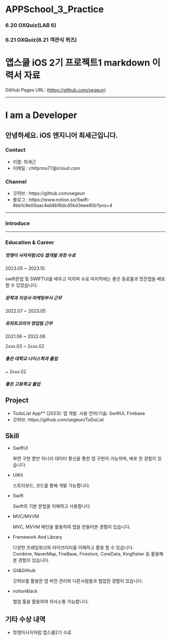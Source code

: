 # APPSchool_3_Practice

### 6.20 OXQuiz(LAB 6)
### 6.21 OXQuiz(6.21 객관식 퀴즈)



# 앱스쿨 iOS 2기 프로젝트1 markdown 이력서 자료

GitHub Pages URL: (https://github.com/segeun)

---

<h1> I am a Developer </h1>

<h2>안녕하세요. iOS 엔지니어 최세근입니다.</h2>

<h3>Contact</h3> 
<ul>
  <li>
    이름: 최세근
  </li>
  <li>
    이메일 : chltprms77@icloud.com
  </li>
</ul>


<h3>Channel</h3> 
<ul>
  <li>깃허브 : https://github.com/segeun
  </li>
  <li>블로그 : https://www.notion.so/Swift-8bb1c9e00aac4eb8b16dcd5bd3eee85b?pvs=4
  </li>
</ul>

---

<h3>Introduce</h3>
<p>
  
</p>

---

<h3>Education &  Career</h3> 

<h5>멋쟁이 사자처럼  iOS 앱개발 과정 수료</h5>
<p>2023.05 ~ 2023.10</p>
<p>swift문법 및 SWIFTUI를 배우고 익히며 수료 마지막에는 좋은 동료들과 멋진앱을 배포할 수 있었습니다. </p>

<h5>문학과 지성사 마케팅부서 근무</h5>
<p>2022.07 ~ 2023.05</p>

<h5>유피트코리아 영업팀 근무</h5>
<p>2021.06 ~ 2022.06</p>

<p>2xxx.03 ~ 2xxx.02</p>
<h5>좋은 대학교 나이스학과 졸업</h5>

<p> ~ 2xxx.02 </p>
<h5>좋은 고등학교 졸업</h5>


<h2>Project</h2> 
<ul>
  <li>
    TodoList App** (2023): 앱 개발. 사용 언어/기술: SwiftUI, Firebase
  </li>
  <li>
    깃허브: https://github.com/segeun/ToDoList
  </li>
</ul>


<h2>Skill</h2> 
<ul>
  <li>SwiftUI</li>
  <p>화면 구현 뿐만 아니라 데이터 통신을 통한 앱 구현이 가능하며, 배포 한 경험이 있습니다. 
 </p>
  <li>UIKit</li>
  <p>스토리보드, 코드를 통해 개발 가능합니다.</p>
  <li>Swift</li>
  <p>Swift의 기본 문법을 이해하고 사용합니다</p>
  <li>MVC/MVVM</li>
  <p>MVC, MVVM 패턴을 활용하여 앱을 만들어본 경험이 있습니다.</p>
  <li>Framework And Library</li>
  <p>다양한 프레임워크와 라이브러리를 이해하고 활용 할 수 있습니다.<br>Combine, NaverMap, FireBase, Firestore, CoreData, Kingfisher 등 활용해본 경험이 있습니다.</p>
  <li>Git&Github</li>
  <p>깃허브를 활용한 앱 버전 관리와 다른사람들과 협업한 경험이 있습니다.</p>
  <li>notion&lack</li>
  <p>협업 툴을 활용하여 의사소통 가능합니다.</p>
</ul>


<h2>기타 수상 내역</h2> 
<ul>
  <li>
    멋쟁이사자처럼 앱스쿨2기 수료
  </li>
</ul>
